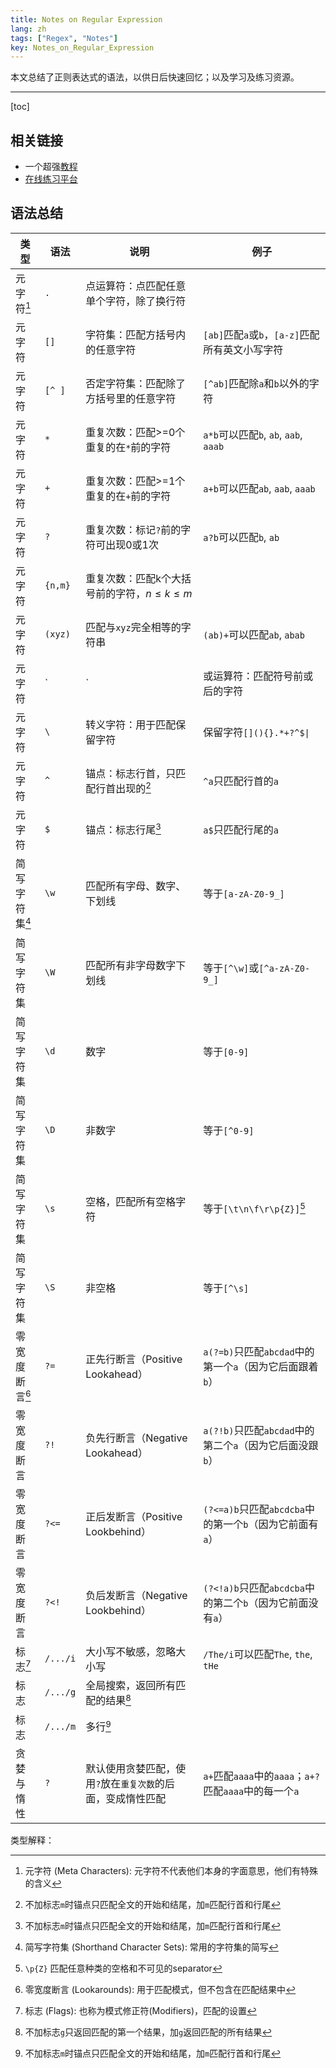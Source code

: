 ```yaml
---
title: Notes on Regular Expression
lang: zh
tags: ["Regex", "Notes"]
key: Notes_on_Regular_Expression
---
```


 本文总结了正则表达式的语法，以供日后快速回忆；以及学习及练习资源。

<!--more-->

---

[toc]

## 相关链接

- 一个超强[教程](https://github.com/ziishaned/learn-regex/blob/master/translations/README-cn.md)
- [在线练习平台](https://regex101.com/)

## 语法总结

| 类型           | 语法     | 说明                                                        | 例子                                                       |
| -------------- | -------- | ----------------------------------------------------------- | ---------------------------------------------------------- |
| 元字符[^1]     | `.`      | 点运算符：点匹配任意单个字符，除了换行符                    |                                                            |
| 元字符         | `[]`     | 字符集：匹配方括号内的任意字符                              | `[ab]`匹配`a`或`b`，`[a-z]`匹配所有英文小写字符            |
| 元字符         | `[^ ]`   | 否定字符集：匹配除了方括号里的任意字符                      | `[^ab]`匹配除`a`和`b`以外的字符                            |
| 元字符         | `*`      | 重复次数：匹配>=0个重复的在`*`前的字符                      | `a*b`可以匹配`b`, `ab`, `aab`, `aaab`                      |
| 元字符         | `+`      | 重复次数：匹配>=1个重复的在`+`前的字符                      | `a+b`可以匹配`ab`, `aab`, `aaab`                           |
| 元字符         | `?`      | 重复次数：标记`?`前的字符可出现0或1次                       | `a?b`可以匹配`b`, `ab`                                     |
| 元字符         | `{n,m}`  | 重复次数：匹配k个大括号前的字符，$n\le k\le m$              |                                                            |
| 元字符         | `(xyz)`  | 匹配与`xyz`完全相等的字符串                                 | `(ab)+`可以匹配`ab`, `abab`                                |
| 元字符         | `|`      | 或运算符：匹配符号前或后的字符                              | `(ab|cd)`可以匹配`ab`, `cd`                                |
| 元字符         | `\`      | 转义字符：用于匹配保留字符                                  | 保留字符`[](){}.*+?^$\|`                                   |
| 元字符         | `^`      | 锚点：标志行首，只匹配行首出现的[^m]                        | `^a`只匹配行首的`a`                                        |
| 元字符         | `$`      | 锚点：标志行尾[^m]                                          | `a$`只匹配行尾的`a`                                        |
| 简写字符集[^2] | `\w`     | 匹配所有字母、数字、下划线                                  | 等于`[a-zA-Z0-9_]`                                         |
| 简写字符集     | `\W`     | 匹配所有非字母数字下划线                                    | 等于`[^\w]`或`[^a-zA-Z0-9_]`                               |
| 简写字符集     | `\d`     | 数字                                                        | 等于`[0-9]`                                                |
| 简写字符集     | `\D`     | 非数字                                                      | 等于`[^0-9]`                                               |
| 简写字符集     | `\s`     | 空格，匹配所有空格字符                                      | 等于`[\t\n\f\r\p{Z}]`[^a]                                  |
| 简写字符集     | `\S`     | 非空格                                                      | 等于`[^\s]`                                                |
| 零宽度断言[^3] | `?=`     | 正先行断言（Positive Lookahead）                            | `a(?=b)`只匹配`abcdad`中的第一个`a`（因为它后面跟着`b`）   |
| 零宽度断言     | `?!`     | 负先行断言（Negative Lookahead）                            | `a(?!b)`只匹配`abcdad`中的第二个`a`（因为它后面没跟`b`）   |
| 零宽度断言     | `?<=`    | 正后发断言（Positive Lookbehind）                           | `(?<=a)b`只匹配`abcdcba`中的第一个`b`（因为它前面有`a`）   |
| 零宽度断言     | `?<!`    | 负后发断言（Negative Lookbehind）                           | `(?<!a)b`只匹配`abcdcba`中的第二个`b`（因为它前面没有`a`） |
| 标志[^4]       | `/.../i` | 大小写不敏感，忽略大小写                                    | `/The/i`可以匹配`The`, `the`, `tHe`                        |
| 标志           | `/.../g` | 全局搜索，返回所有匹配的结果[^g]                            |                                                            |
| 标志           | `/.../m` | 多行[^m]                                                    |                                                            |
| 贪婪与惰性     | `?`      | 默认使用贪婪匹配，使用`?`放在`重复次数`的后面，变成惰性匹配 | `a+`匹配`aaaa`中的`aaaa`；`a+?`匹配`aaaa`中的每一个`a`     |

类型解释：

[^1]: 元字符 (Meta Characters): 元字符不代表他们本身的字面意思，他们有特殊的含义
[^2]: 简写字符集 (Shorthand Character Sets): 常用的字符集的简写
[^3]: 零宽度断言 (Lookarounds): 用于匹配模式，但不包含在匹配结果中
[^4]: 标志 (Flags): 也称为模式修正符(Modifiers)，匹配的设置
[^a]: `\p{Z}` 匹配任意种类的空格和不可见的separator
[^g]: 不加标志`g`只返回匹配的第一个结果，加`g`返回匹配的所有结果
[^m]: 不加标志`m`时锚点只匹配全文的开始和结尾，加`m`匹配行首和行尾
